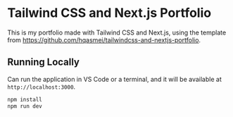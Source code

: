 # Tailwind CSS and Next.js Portfolio

This is my portfolio made with Tailwind CSS and Next.js, using the template
from https://github.com/hqasmei/tailwindcss-and-nextjs-portfolio.

## Running Locally

Can run the application in VS Code or a terminal, and it will be available at `http://localhost:3000`.

```bash
npm install
npm run dev
```
